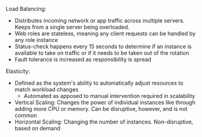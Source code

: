 Load Balancing:
- Distributes incoming network or app traffic across multiple servers. Keeps from a single server being overloaded. 
- Web roles are stateless, meaning any client requests can be handled by any role instance
- Status-check happens every 15 seconds to determine if an instance is available to take on traffic or if it needs to be taken out of the rotation
- Fault tolerance is increased as responsibility is spread 

Elasticity:
- Defined as the system's ability to automatically adjust resources to match workload changes
	- Automated as apposed to manual intervention required in scalability
- Vertical Scaling: Changes the power of individual instances like through adding more CPU or memory. Can be disruptive, however, and is not common
- Horizontal Scaling: Changing the number of instances. Non-disruptive, based on demand

